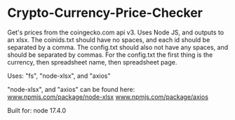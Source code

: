 # Crypto-Currency-Price-Checker
Get's prices from the coingecko.com api v3. Uses Node JS, and outputs to an xlsx.
The coinids.txt should have no spaces, and each id should be separated by a comma.
The config.txt should also not have any spaces, and should be separated by commas.
For the config.txt the first thing is the currency, then spreadsheet name, then spreadsheet page.

Uses:
"fs", "node-xlsx", and "axios"

"node-xlsx", and "axios" can be found here:
www.npmjs.com/package/node-xlsx
www.npmjs.com/package/axios

Built for: node 17.4.0
